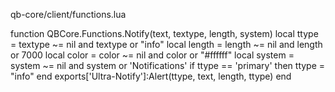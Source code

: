 qb-core/client/functions.lua

function QBCore.Functions.Notify(text, textype, length, system)
    local ttype = textype ~= nil and textype or "info"
    local length = length ~= nil and length or 7000
    local color = color ~= nil and color or "#ffffff"
    local system = system ~= nil and system or 'Notifications'
    if ttype == 'primary' then ttype = "info" end
    exports['Ultra-Notify']:Alert(ttype, text, length, ttype)
end

